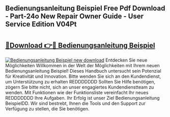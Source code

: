 ## Bedienungsanleitung Beispiel Free Pdf Download - Part-24o New Repair Owner Guide - User Service Edition V04Pt

# <h2><a href="http://df4bo1.blite.top/?on=Bedienungsanleitung+Beispiel">🔗Download 👉🔴 Bedienungsanleitung Beispiel</a></h2>

[![Bedienungsanleitung Beispiel new download](https://i.imgur.com/lujVjoI.png)](http://df4bo1.blite.top/?on=Bedienungsanleitung+Beispiel)
Entdecken Sie neue Möglichkeiten Willkommen in der Welt der Möglichkeiten mit Ihrem neuen Bedienungsanleitung Beispiel! Dieses Handbuch untersucht sein Potenzial für Kreativität und Innovation. Bitte wenden Sie sich an den Kundendienst, um Unterstützung zu erhalten REDDDDDDD Sollten Sie Hilfe benötigen, zögern Sie bitte nicht, sich an unser engagiertes Kundendienstteam zu wenden. Mit Funktionen wie der Funktionsliste vereinfacht Ihr neues REDDDDDDD Ihre Aufgaben. Ihr Erfolg ist unser Ziel Bedienungsanleitung BeispielDD. Wir sind bestrebt, Ihnen die Tools und den Support zur Verfügung zu stellen, die Sie benötigen.

